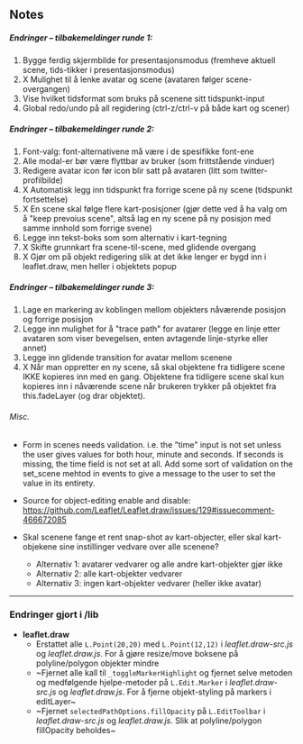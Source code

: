 ## Notes

##### Endringer – tilbakemeldinger runde 1:

1. Bygge ferdig skjermbilde for presentasjonsmodus (fremheve aktuell scene, tids-tikker i presentasjonsmodus)
2. X Mulighet til å lenke avatar og scene (avataren følger scene-overgangen)
3. Vise hvilket tidsformat som bruks på scenene sitt tidspunkt-input
4. Global redo/undo på all regidering (ctrl-z/ctrl-v på både kart og scener)

##### Endringer – tilbakemeldinger runde 2:

1. Font-valg: font-alternativene må være i de spesifikke font-ene
2. Alle modal-er bør være flyttbar av bruker (som frittstående vinduer)
3. Redigere avatar icon før icon blir satt på avataren (litt som twitter-profilbilde)
4. X Automatisk legg inn tidspunkt fra forrige scene på ny scene (tidspunkt fortsettelse)
5. X En scene skal følge flere kart-posisjoner (gjør dette ved å ha valg om å "keep prevoius scene", altså lag en ny scene på ny posisjon med samme innhold som forrige svene)
6. Legge inn tekst-boks som som alternativ i kart-tegning
7. X Skifte grunnkart fra scene-til-scene, med glidende overgang
8. X Gjør om på objekt redigering slik at det ikke lenger er bygd inn i leaflet.draw, men heller i objektets popup

##### Endringer – tilbakemeldinger runde 3:

1. Lage en markering av koblingen mellom objekters nåværende posisjon og forrige posisjon
2. Legge inn mulighet for å "trace path" for avatarer (legge en linje etter avataren som viser bevegelsen, enten avtagende linje-styrke eller annet)
3. Legge inn glidende transition for avatar mellom scenene
4. X Når man oppretter en ny scene, så skal objektene fra tidligere scene IKKE kopieres inn med en gang. Objektene fra tidligere scene skal kun kopieres inn i nåværende scene når brukeren trykker på objektet fra this.fadeLayer (og drar objektet).


###### Misc.

- Form in scenes needs validation. i.e. the "time" input is not set unless the user gives values for both hour, minute and seconds. If seconds is missing, the time field is not set at all. Add some sort of validation on the set_scene mehtod in events to give a message to the user to set the value in its entirety.
- Source for object-editing enable and disable: https://github.com/Leaflet/Leaflet.draw/issues/129#issuecomment-466672085

- Skal scenene fange et rent snap-shot av kart-objecter, eller skal kart-objekene sine instillinger vedvare over alle scenene?
	- Alternativ 1: avatarer vedvarer og alle andre kart-objekter gjør ikke
	- Alternativ 2: alle kart-objekter vedvarer
	- Alternativ 3: ingen kart-objekter vedvarer (heller ikke avatar)





------------------------

### Endringer gjort i /lib

- **leaflet.draw**
	- Erstattet alle `L.Point(20,20)` med `L.Point(12,12)` i *leaflet.draw-src.js* og *leaflet.draw.js*. For å gjøre resize/move boksene på polyline/polygon objekter mindre
	- ~Fjernet alle kall til `_toggleMarkerHighlight` og fjernet selve metoden og medfølgende hjelpe-metoder på `L.Edit.Marker` i *leaflet.draw-src.js* og *leaflet.draw.js*. For å fjerne objekt-styling på markers i editLayer~
	- ~Fjernet `selectedPathOptions.fillOpacity` på `L.EditToolbar` i *leaflet.draw-src.js* og *leaflet.draw.js*. Slik at polyline/polygon fillOpacity beholdes~
